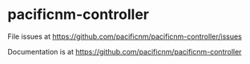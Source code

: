 # pacificnm-controller

File issues at https://github.com/pacificnm/pacificnm-controller/issues

Documentation is at https://github.com/pacificnm/pacificnm-controller
